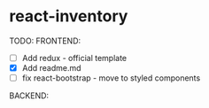 # react-inventory

TODO:
FRONTEND:
- [ ] Add redux - official template
- [x] Add readme.md
- [ ] fix react-bootstrap - move to styled components

BACKEND:
